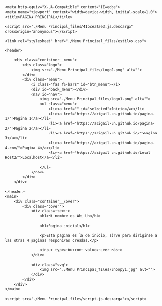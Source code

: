 <!DOCTYPE html>
<html lang="en"><head><meta http-equiv="Content-Type" content="text/html; charset=UTF-8">
    
    <meta http-equiv="X-UA-Compatible" content="IE=edge">
    <meta name="viewport" content="width=device-width, initial-scale=1.0">
    <title>PAGINA PRINCIPAL</title>

    <script src="./Menu Principal_files/41bcea2ae3.js.descarga" crossorigin="anonymous"></script>

    <link rel="stylesheet" href="./Menu Principal_files/estilos.css">
</head>
<body>
    
    <header>

        <div class="container__menu">
            <div class="logo">
                <img src="./Menu Principal_files/Logo1.png" alt="">
            </div>
            <div class="menu">
                <i class="fas fa-bars" id="btn_menu"></i>
                <div id="back_menu"></div>
                <nav id="nav">
                    <img src="./Menu Principal_files/Logo1.png" alt=""> 
                    <ul class="menu">
                        <li><a href="" id="selected">Inicio</a></li>
                        <li><a href="https://abigail-un.github.io/pagina-1/">Pagina 1</a></li>
                        <li><a href="https://abigail-un.github.io/pagina-2/">Pagina 2</a></li>
                        <li><a href="https://abigail-un.github.io/">Pagina 3</a></li>
                        <li><a href="https://abigail-un.github.io/pagina-4.com/">Pagina 4</a></li>
                        <li><a href="https://abigail-un.github.io/Local-Host2/">Localhost</a></li>
                        
                    </ul>    
                </nav>
            </div>
        </div>

    </header>
    <main>
        <div class="container__cover">
            <div class="cover">
                <div class="text">
                    <h1>Mi nombre es Abi Un</h1>
                    
                    <h1>Pagina inicial</h1>

                    <p>Esta pagina es la de inicio, sirve para dirigirse a las otras 4 paginas responivas creadas.</p>

                    <input type="button" value="Leer Más">
                </div>

                <div class="svg">
                    <img src="./Menu Principal_files/Snoopy1.jpg" alt="">
                </div>
            </div>
        </div>
    </main>

    <script src="./Menu Principal_files/script.js.descarga"></script>


</body></html>
